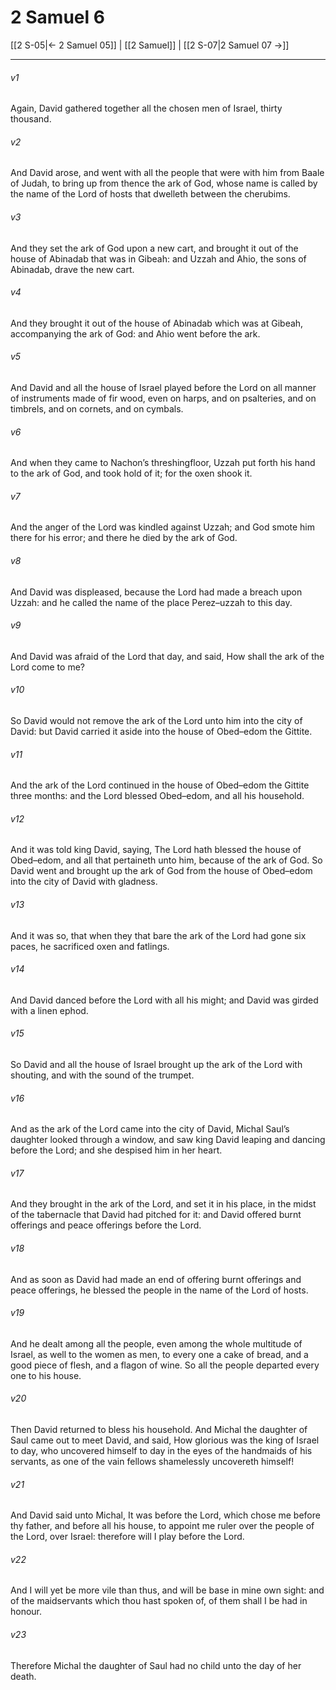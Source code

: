 # 2 Samuel 6

[[2 S-05|← 2 Samuel 05]] | [[2 Samuel]] | [[2 S-07|2 Samuel 07 →]]
***

###### v1
Again, David gathered together all the chosen men of Israel, thirty thousand.
###### v2
And David arose, and went with all the people that were with him from Baale of Judah, to bring up from thence the ark of God, whose name is called by the name of the Lord of hosts that dwelleth between the cherubims.
###### v3
And they set the ark of God upon a new cart, and brought it out of the house of Abinadab that was in Gibeah: and Uzzah and Ahio, the sons of Abinadab, drave the new cart.
###### v4
And they brought it out of the house of Abinadab which was at Gibeah, accompanying the ark of God: and Ahio went before the ark.
###### v5
And David and all the house of Israel played before the Lord on all manner of instruments made of fir wood, even on harps, and on psalteries, and on timbrels, and on cornets, and on cymbals.
###### v6
And when they came to Nachon’s threshingfloor, Uzzah put forth his hand to the ark of God, and took hold of it; for the oxen shook it.
###### v7
And the anger of the Lord was kindled against Uzzah; and God smote him there for his error; and there he died by the ark of God.
###### v8
And David was displeased, because the Lord had made a breach upon Uzzah: and he called the name of the place Perez–uzzah to this day.
###### v9
And David was afraid of the Lord that day, and said, How shall the ark of the Lord come to me?
###### v10
So David would not remove the ark of the Lord unto him into the city of David: but David carried it aside into the house of Obed–edom the Gittite.
###### v11
And the ark of the Lord continued in the house of Obed–edom the Gittite three months: and the Lord blessed Obed–edom, and all his household.
###### v12
And it was told king David, saying, The Lord hath blessed the house of Obed–edom, and all that pertaineth unto him, because of the ark of God. So David went and brought up the ark of God from the house of Obed–edom into the city of David with gladness.
###### v13
And it was so, that when they that bare the ark of the Lord had gone six paces, he sacrificed oxen and fatlings.
###### v14
And David danced before the Lord with all his might; and David was girded with a linen ephod.
###### v15
So David and all the house of Israel brought up the ark of the Lord with shouting, and with the sound of the trumpet.
###### v16
And as the ark of the Lord came into the city of David, Michal Saul’s daughter looked through a window, and saw king David leaping and dancing before the Lord; and she despised him in her heart.
###### v17
And they brought in the ark of the Lord, and set it in his place, in the midst of the tabernacle that David had pitched for it: and David offered burnt offerings and peace offerings before the Lord.
###### v18
And as soon as David had made an end of offering burnt offerings and peace offerings, he blessed the people in the name of the Lord of hosts.
###### v19
And he dealt among all the people, even among the whole multitude of Israel, as well to the women as men, to every one a cake of bread, and a good piece of flesh, and a flagon of wine. So all the people departed every one to his house.
###### v20
Then David returned to bless his household. And Michal the daughter of Saul came out to meet David, and said, How glorious was the king of Israel to day, who uncovered himself to day in the eyes of the handmaids of his servants, as one of the vain fellows shamelessly uncovereth himself!
###### v21
And David said unto Michal, It was before the Lord, which chose me before thy father, and before all his house, to appoint me ruler over the people of the Lord, over Israel: therefore will I play before the Lord.
###### v22
And I will yet be more vile than thus, and will be base in mine own sight: and of the maidservants which thou hast spoken of, of them shall I be had in honour.
###### v23
Therefore Michal the daughter of Saul had no child unto the day of her death. 
